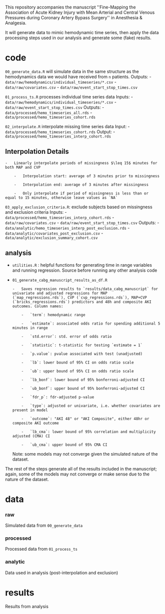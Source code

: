 This repository accompanies the manuscript ''Fine-Mapping the
Association of Acute Kidney Injury with Mean Arterial and Central Venous
Pressures during Coronary Artery Bypass Surgery'' in Anesthesia &
Analgesia.

It will generate data to mimic hemodynamic time series, then apply the
data processing steps used in our analysis and generate some (fake)
results.

# code

`00_generate_data.R` will simulate data in the same structure as the
hemodynamics data we would have received from `n` patients. Outputs: -
`data/raw/hemodynamics/individual_timeseries/*.csv` -
`data/raw/covariates.csv` - `data/raw/event_start_stop_times.csv`

`01_process_ts.R` processes individual time series data Inputs: -
`data/raw/hemodynamics/individual_timeseries/*.csv` -
`data/raw/event_start_stop_times.csv` Outputs: -
`data/processed/hemo_timeseries_all.rds` -
`data/processed/hemo_timeseries_cohort.rds`

`02_interpolate.R` interpolate missing time series data Input: -
`data/processed/hemo_timeseries_cohort.rds` Output: -
`data/processed/hemo_timeseries_interp_cohort.rds`

## Interpolation Details

```         
-   Linearly interpolate periods of missingness $\leq 15$ minutes for both MAP and CVP

    -   Interpolation start: average of 3 minutes prior to missingness

    -   Interpolation end: average of 3 minutes after missingness

    -   Only interpolate if period of missingness is less than or equal to 15 minutes, otherwise leave values as `NA`
```

`03_apply_exclusion_criteria.R`: exclude subjects based on missingness
and exclusion criteria Inputs: -
`data/processed/hemo_timeseries_interp_cohort.rds` -
`data/raw/covariates.csv` - `data/raw/event_start_stop_times.csv`
Outputs: - `data/analytic/hemo_timeseries_interp_post_exclusion.rds` -
`data/analytic/covariates_post_exclusion.csv` -
`data/analytic/exclusion_summary_cohort.csv`

## analysis

-   `utilities.R` : helpful functions for generating time in range
    variables and running regression. Source before running any other
    analysis code

-   `01_generate_cabg_manuscript_results_as_df.R`

    ```         
    -   Saves regression results to `results/data_cabg_manuscript` for univariate and adjusted regressions for MAP (`map_regressions.rds`), CVP (`cvp_regressions.rds`), MAP+CVP (`bricks_regressions.rds`) predictors and 48h and composite AKI outcomes. Column names:

        -   `term`: hemodynamic range

        -   `estimate`: associated odds ratio for spending additional 5 minutes in range

        -   `std.error`: std. error of odds ratio

        -   `statistic`: t-statistic for testing `estimate = 1`

        -   `p.value`: pvalue associated with test (unadjusted)

        -   `lb`: lower bound of 95% CI on odds ratio scale

        -   `ub`: upper bound of 95% CI on odds ratio scale

        -   `lb_bonf`: lower bound of 95% bonferroni-adjusted CI

        -   `ub_bonf`: upper bound of 95% bonferroni-adjusted CI

        -   `fdr_p`: fdr-adjusted p-value

        -   `type`: adjusted or univariate, i.e. whether covariates are present in model

        -   `outcome`: "AKI 48" or "AKI Composite", either 48hr or composite AKI outcome

        -   `lb_cma`: lower bound of 95% correlation and multiplicity adjusted (CMA) CI

        -   `ub_cma`: upper bound of 95% CMA CI
    ```

    Note: some models may not converge given the simulated nature of the
    dataset.

The rest of the steps generate all of the results included in the
manuscript; again, some of the models may not converge or make sense due
to the nature of the dataset.

# data

### raw

Simulated data from `00_generate_data`

### processed

Processed data from `01_process_ts`

### analytic

Data used in analysis (post-interpolation and exclusion)

# results

Results from analysis
